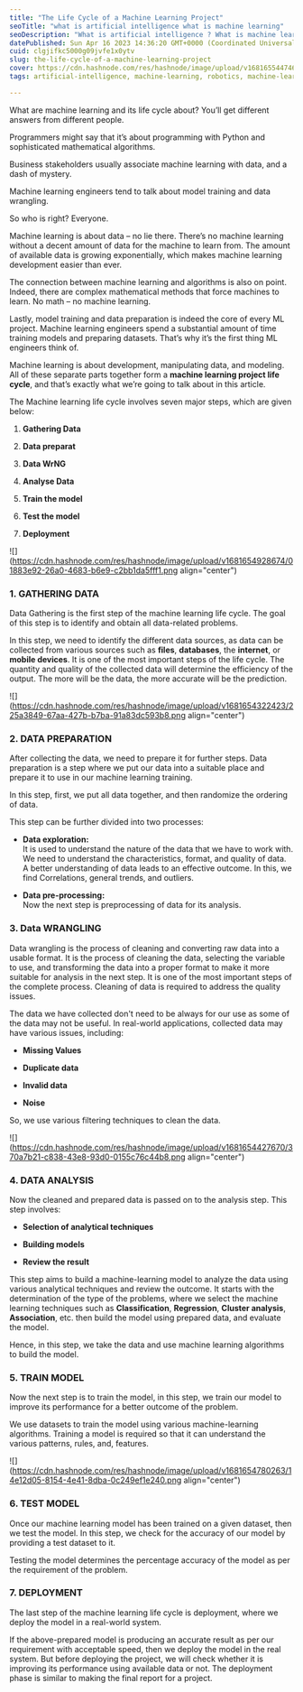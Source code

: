```yaml
---
title: "The Life Cycle of a Machine Learning Project"
seoTitle: "what is artificial intelligence what is machine learning"
seoDescription: "What is artificial intelligence ? What is machine learning ? How to learn machine learning? What is ChatGPT?"
datePublished: Sun Apr 16 2023 14:36:20 GMT+0000 (Coordinated Universal Time)
cuid: clgjifkc5000g09jvfe1x0ytv
slug: the-life-cycle-of-a-machine-learning-project
cover: https://cdn.hashnode.com/res/hashnode/image/upload/v1681655447461/32d7da32-526c-469c-b634-ad0147062f6c.png
tags: artificial-intelligence, machine-learning, robotics, machine-learning-models, chatgpt

---
```


What are machine learning and its life cycle about? You’ll get different answers from different people.

Programmers might say that it’s about programming with Python and sophisticated mathematical algorithms.

Business stakeholders usually associate machine learning with data, and a dash of mystery.

Machine learning engineers tend to talk about model training and data wrangling.

So who is right? Everyone.

Machine learning is about data – no lie there. There’s no machine learning without a decent amount of data for the machine to learn from. The amount of available data is growing exponentially, which makes machine learning development easier than ever.

The connection between machine learning and algorithms is also on point. Indeed, there are complex mathematical methods that force machines to learn. No math – no machine learning.

Lastly, model training and data preparation is indeed the core of every ML project. Machine learning engineers spend a substantial amount of time training models and preparing datasets. That’s why it’s the first thing ML engineers think of.

Machine learning is about development, manipulating data, and modeling. All of these separate parts together form a **machine learning project life cycle**, and that’s exactly what we’re going to talk about in this article.

The Machine learning life cycle involves seven major steps, which are given below:

1. **Gathering Data**
    
2. **Data preparat**
    
3. **Data WrNG**
    
4. **Analyse Data**
    
5. **Train the model**
    
6. **Test the model**
    
7. **Deployment**
    

![](https://cdn.hashnode.com/res/hashnode/image/upload/v1681654928674/01883e92-26a0-4683-b6e9-c2bb1da5fff1.png align="center")

### 1\. GATHERING DATA

Data Gathering is the first step of the machine learning life cycle. The goal of this step is to identify and obtain all data-related problems.

In this step, we need to identify the different data sources, as data can be collected from various sources such as **files**, **databases**, the **internet**, or **mobile devices**. It is one of the most important steps of the life cycle. The quantity and quality of the collected data will determine the efficiency of the output. The more will be the data, the more accurate will be the prediction.

![](https://cdn.hashnode.com/res/hashnode/image/upload/v1681654322423/225a3849-67aa-427b-b7ba-91a83dc593b8.png align="center")

### 2\. DATA PREPARATION

After collecting the data, we need to prepare it for further steps. Data preparation is a step where we put our data into a suitable place and prepare it to use in our machine learning training.

In this step, first, we put all data together, and then randomize the ordering of data.

This step can be further divided into two processes:

* **Data exploration:**  
    It is used to understand the nature of the data that we have to work with. We need to understand the characteristics, format, and quality of data.  
    A better understanding of data leads to an effective outcome. In this, we find Correlations, general trends, and outliers.
    
* **Data pre-processing:**  
    Now the next step is preprocessing of data for its analysis.
    

### 3\. Data WRANGLING

Data wrangling is the process of cleaning and converting raw data into a usable format. It is the process of cleaning the data, selecting the variable to use, and transforming the data into a proper format to make it more suitable for analysis in the next step. It is one of the most important steps of the complete process. Cleaning of data is required to address the quality issues.

The data we have collected don't need to be always for our use as some of the data may not be useful. In real-world applications, collected data may have various issues, including:

* **Missing Values**
    
* **Duplicate data**
    
* **Invalid data**
    
* **Noise**
    

So, we use various filtering techniques to clean the data.

![](https://cdn.hashnode.com/res/hashnode/image/upload/v1681654427670/370a7b21-c838-43e8-93d0-0155c76c44b8.png align="center")

### 4\. DATA ANALYSIS

Now the cleaned and prepared data is passed on to the analysis step. This step involves:

* **Selection of analytical techniques**
    
* **Building models**
    
* **Review the result**
    

This step aims to build a machine-learning model to analyze the data using various analytical techniques and review the outcome. It starts with the determination of the type of the problems, where we select the machine learning techniques such as **Classification**, **Regression**, **Cluster analysis**, **Association**, etc. then build the model using prepared data, and evaluate the model.

Hence, in this step, we take the data and use machine learning algorithms to build the model.

### 5\. TRAIN MODEL

Now the next step is to train the model, in this step, we train our model to improve its performance for a better outcome of the problem.

We use datasets to train the model using various machine-learning algorithms. Training a model is required so that it can understand the various patterns, rules, and, features.

![](https://cdn.hashnode.com/res/hashnode/image/upload/v1681654780263/14e12d05-8154-4e41-8dba-0c249ef1e240.png align="center")

### 6\. TEST MODEL

Once our machine learning model has been trained on a given dataset, then we test the model. In this step, we check for the accuracy of our model by providing a test dataset to it.

Testing the model determines the percentage accuracy of the model as per the requirement of the problem.

### 7\. DEPLOYMENT

The last step of the machine learning life cycle is deployment, where we deploy the model in a real-world system.

If the above-prepared model is producing an accurate result as per our requirement with acceptable speed, then we deploy the model in the real system. But before deploying the project, we will check whether it is improving its performance using available data or not. The deployment phase is similar to making the final report for a project.